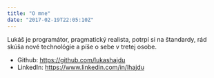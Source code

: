 ```yaml
---
title: "O mne"
date: "2017-02-19T22:05:10Z"
---
```


Lukáš je programátor, pragmatický realista, potrpí si na štandardy, rád skúša nové
technológie a píše o sebe v tretej osobe.

* Github: https://github.com/lukashajdu
* LinkedIn: https://www.linkedin.com/in/lhajdu
